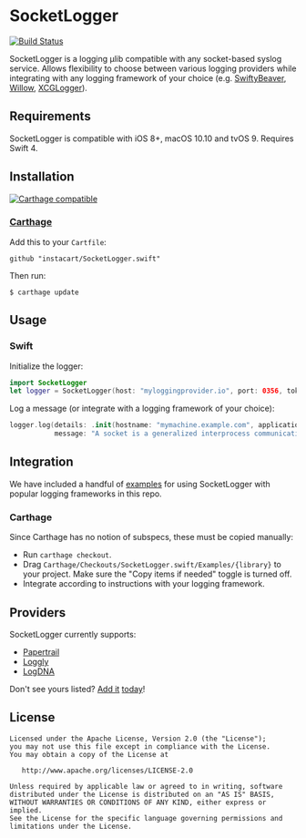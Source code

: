 # SocketLogger

[![Build Status](https://travis-ci.com/instacart/SocketLogger.swift.svg?branch=master)](https://travis-ci.com/instacart/SocketLogger.swift)

SocketLogger is a logging µlib compatible with any socket-based syslog
service. Allows flexibility to choose between various logging providers while
integrating with any logging framework of your choice (e.g.
[SwiftyBeaver](https://github.com/SwiftyBeaver/SwiftyBeaver),
[Willow](https://github.com/Nike-Inc/Willow),
[XCGLogger](https://github.com/DaveWoodCom/XCGLogger)).

## Requirements

SocketLogger is compatible with iOS 8+, macOS 10.10 and tvOS 9.
Requires Swift 4.

## Installation

[![Carthage compatible](https://img.shields.io/badge/Carthage-compatible-4BC51D.svg?style=flat)](https://github.com/Carthage/Carthage) 

### [Carthage](https://github.com/Carthage/Carthage)

Add this to your `Cartfile`:

```
github "instacart/SocketLogger.swift"
```

Then run:

```
$ carthage update
```

## Usage

### Swift

Initialize the logger:
```swift
import SocketLogger
let logger = SocketLogger(host: "myloggingprovider.io", port: 0356, token: "[token]")
```

Log a message (or integrate with a logging framework of your choice):
```swift
logger.log(details: .init(hostname: "mymachine.example.com", application: "SocketLogger"),
           message: "A socket is a generalized interprocess communication channel.")
```

## Integration

We have included a handful of
[examples](https://github.com/instacart/SocketLogger.swift/tree/master/Examples)
for using SocketLogger with popular logging frameworks in this repo.

### Carthage

Since Carthage has no notion of subspecs, these must be copied manually:

- Run `carthage checkout`.
- Drag `Carthage/Checkouts/SocketLogger.swift/Examples/{library}` to your
  project. Make sure the "Copy items if needed" toggle is turned off.
- Integrate according to instructions with your logging framework.

## Providers

SocketLogger currently supports:

- [Papertrail](https://papertrailapp.com/)
- [Loggly](https://www.loggly.com/)
- [LogDNA](https://logdna.com/)

Don't see yours listed? 
[Add it](https://github.com/instacart/SocketLogger.swift/blob/607184c/Sources/SocketLogger.swift#L88)
[today](https://github.com/instacart/SocketLogger.swift/pulls/)!

## License

```
Licensed under the Apache License, Version 2.0 (the "License");
you may not use this file except in compliance with the License.
You may obtain a copy of the License at

   http://www.apache.org/licenses/LICENSE-2.0

Unless required by applicable law or agreed to in writing, software
distributed under the License is distributed on an "AS IS" BASIS,
WITHOUT WARRANTIES OR CONDITIONS OF ANY KIND, either express or implied.
See the License for the specific language governing permissions and
limitations under the License.
```
